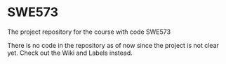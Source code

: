 # SWE573
The project repository for the course with code SWE573

There is no code in the repository as of now since the project is not clear yet. Check out the Wiki and Labels instead.
